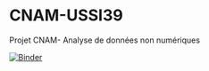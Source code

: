 # CNAM-USSI39
Projet CNAM- Analyse de données non numériques

[![Binder](https://mybinder.org/badge_logo.svg)](https://mybinder.org/v2/gh/Amelie-Leboeuf/CNAM-USSI39/HEAD)
